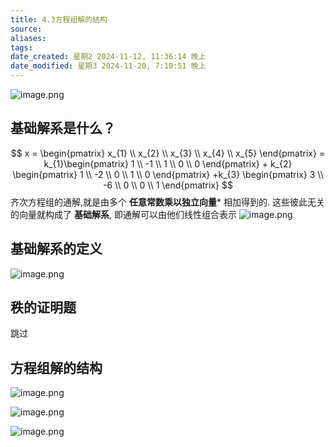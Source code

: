 ```yaml
---
title: 4.3方程组解的结构
source: 
aliases: 
tags: 
date_created: 星期2 2024-11-12, 11:36:14 晚上
date_modified: 星期3 2024-11-20, 7:10:51 晚上
---
```

![image.png](https://s2.loli.net/2024/11/12/nZhiqKAr9aNEjDM.png)
## 基础解系是什么？
$$
x = \begin{pmatrix}
x_{1}  \\
x_{2} \\
x_{3} \\
x_{4} \\
x_{5}
\end{pmatrix} = k_{1}\begin{pmatrix}
1  \\
-1 \\
1  \\
0  \\
0
\end{pmatrix} + k_{2} \begin{pmatrix}
1  \\
-2  \\
0  \\
1  \\
0
\end{pmatrix} +k_{3} \begin{pmatrix}
3  \\
-6 \\
0  \\
0  \\
1 
\end{pmatrix}
$$
齐次方程组的通解,就是由多个 **任意常数乘以独立向量*** 相加得到的.
这些彼此无关的向量就构成了 **基础解系**, 即通解可以由他们线性组合表示
![image.png](https://s2.loli.net/2024/11/13/mjUhNCH1T6dJnz2.png)
## 基础解系的定义 
![image.png](https://s2.loli.net/2024/11/13/YSlh43PeuHdB9n6.png)

## 秩的证明题 
跳过 

## 方程组解的结构 
![image.png](https://s2.loli.net/2024/11/13/Y9kOHIZcTxyvfM3.png)

![image.png](https://s2.loli.net/2024/11/13/hu9wTBEmkNXMlS2.png)

![image.png](https://s2.loli.net/2024/11/13/1LvYJbNX7pRHiWF.png)
